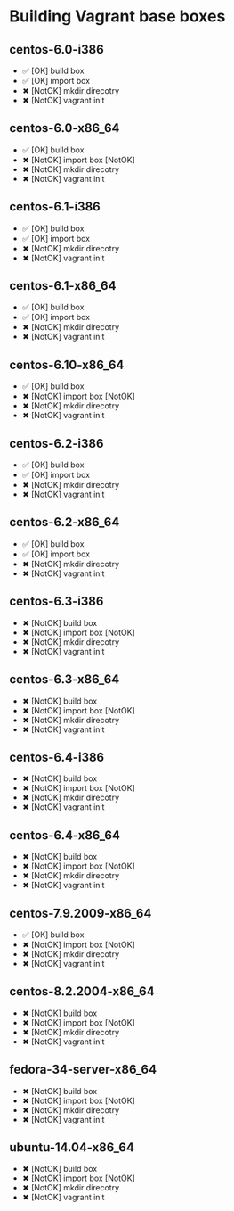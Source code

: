 # Building Vagrant base boxes

## centos-6.0-i386

* ✅ [OK] build box
* ✅ [OK] import box
* ✖ [NotOK] mkdir direcotry
* ✖ [NotOK] vagrant init


## centos-6.0-x86_64

* ✅ [OK] build box
* ✖ [NotOK] import box [NotOK]
* ✖ [NotOK] mkdir direcotry
* ✖ [NotOK] vagrant init


## centos-6.1-i386

* ✅ [OK] build box
* ✅ [OK] import box
* ✖ [NotOK] mkdir direcotry
* ✖ [NotOK] vagrant init


## centos-6.1-x86_64

* ✅ [OK] build box
* ✅ [OK] import box
* ✖ [NotOK] mkdir direcotry
* ✖ [NotOK] vagrant init


## centos-6.10-x86_64

* ✅ [OK] build box
* ✖ [NotOK] import box [NotOK]
* ✖ [NotOK] mkdir direcotry
* ✖ [NotOK] vagrant init


## centos-6.2-i386

* ✅ [OK] build box
* ✅ [OK] import box
* ✖ [NotOK] mkdir direcotry
* ✖ [NotOK] vagrant init


## centos-6.2-x86_64

* ✅ [OK] build box
* ✅ [OK] import box
* ✖ [NotOK] mkdir direcotry
* ✖ [NotOK] vagrant init


## centos-6.3-i386

* ✖ [NotOK] build box
* ✖ [NotOK] import box [NotOK]
* ✖ [NotOK] mkdir direcotry
* ✖ [NotOK] vagrant init


## centos-6.3-x86_64

* ✖ [NotOK] build box
* ✖ [NotOK] import box [NotOK]
* ✖ [NotOK] mkdir direcotry
* ✖ [NotOK] vagrant init


## centos-6.4-i386

* ✖ [NotOK] build box
* ✖ [NotOK] import box [NotOK]
* ✖ [NotOK] mkdir direcotry
* ✖ [NotOK] vagrant init


## centos-6.4-x86_64

* ✖ [NotOK] build box
* ✖ [NotOK] import box [NotOK]
* ✖ [NotOK] mkdir direcotry
* ✖ [NotOK] vagrant init


## centos-7.9.2009-x86_64

* ✅ [OK] build box
* ✖ [NotOK] import box [NotOK]
* ✖ [NotOK] mkdir direcotry
* ✖ [NotOK] vagrant init


## centos-8.2.2004-x86_64

* ✖ [NotOK] build box
* ✖ [NotOK] import box [NotOK]
* ✖ [NotOK] mkdir direcotry
* ✖ [NotOK] vagrant init


## fedora-34-server-x86_64

* ✖ [NotOK] build box
* ✖ [NotOK] import box [NotOK]
* ✖ [NotOK] mkdir direcotry
* ✖ [NotOK] vagrant init


## ubuntu-14.04-x86_64

* ✖ [NotOK] build box
* ✖ [NotOK] import box [NotOK]
* ✖ [NotOK] mkdir direcotry
* ✖ [NotOK] vagrant init


